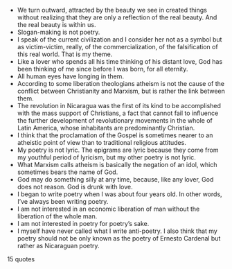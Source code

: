  - We turn outward, attracted by the beauty we see in created things without realizing that they are only a reflection of the real beauty. And the real beauty is within us.
 - Slogan-making is not poetry.
 - I speak of the current civilization and I consider her not as a symbol but as victim-victim, really, of the commercialization, of the falsification of this real world. That is my theme.
 - Like a lover who spends all his time thinking of his distant love, God has been thinking of me since before I was born, for all eternity.
 - All human eyes have longing in them.
 - According to some liberation theologians atheism is not the cause of the conflict between Christianity and Marxism, but is rather the link between them.
 - The revolution in Nicaragua was the first of its kind to be accomplished with the mass support of Christians, a fact that cannot fail to influence the further development of revolutionary movements in the whole of Latin America, whose inhabitants are predominantly Christian.
 - I think that the proclamation of the Gospel is sometimes nearer to an atheistic point of view than to traditional religious attitudes.
 - My poetry is not lyric. The epigrams are lyric because they come from my youthful period of lyricism, but my other poetry is not lyric.
 - What Marxism calls atheism is basically the negation of an idol, which sometimes bears the name of God.
 - God may do something silly at any time, because, like any lover, God does not reason. God is drunk with love.
 - I began to write poetry when I was about four years old. In other words, I’ve always been writing poetry.
 - I am not interested in an economic liberation of man without the liberation of the whole man.
 - I am not interested in poetry for poetry’s sake.
 - I myself have never called what I write anti-poetry. I also think that my poetry should not be only known as the poetry of Ernesto Cardenal but rather as Nicaraguan poetry.

15 quotes